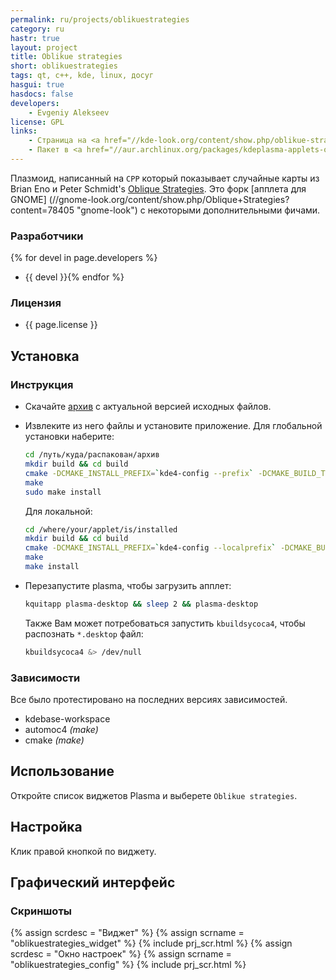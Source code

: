 ```yaml
---
permalink: ru/projects/oblikuestrategies
category: ru
hastr: true
layout: project
title: Oblikue strategies
short: oblikuestrategies
tags: qt, c++, kde, linux, досуг
hasgui: true
hasdocs: false
developers:
    - Evgeniy Alekseev
license: GPL
links:
    - Страница на <a href="//kde-look.org/content/show.php/oblikue-strategies?content=160503" title="kde-look">kde-look.org</a>
    - Пакет в <a href="//aur.archlinux.org/packages/kdeplasma-applets-oblikuestrategies" title="AUR">AUR</a>
---
```

<!-- info block -->

Плазмоид, написанный на `CPP` который показывает случайные карты из Brian Eno и
Peter Schmidt's [Oblique Strategies](//en.wikipedia.org/wiki/Oblique_strategies
"Wiki"). Это форк [апплета для GNOME]
(//gnome-look.org/content/show.php/Oblique+Strategies?content=78405 "gnome-look")
с некоторыми дополнительными фичами.

<!--more-->

### <a href="#devel" class="anchor" id="devel"><span class="octicon octicon-link"></span></a>Разработчики

{% for devel in page.developers %}
* {{ devel }}{% endfor %}

### <a href="#license" class="anchor" id="license"><span class="octicon octicon-link"></span></a>Лицензия

* {{ page.license }}

<!-- end of info block -->

<!-- install block -->
## <a href="#install" class="anchor" id="install"><span class="octicon octicon-link"></span></a>Установка

### <a href="#instruction" class="anchor" id="instruction"><span class="octicon octicon-link"></span></a>Инструкция

* Скачайте [архив](//github.com/arcan1s/oblikuestrategies/releases "GitHub") с
актуальной версией исходных файлов.
* Извлеките из него файлы и установите приложение. Для глобальной установки наберите:

    ```bash
    cd /путь/куда/распакован/архив
    mkdir build && cd build
    cmake -DCMAKE_INSTALL_PREFIX=`kde4-config --prefix` -DCMAKE_BUILD_TYPE=Release ../
    make
    sudo make install
    ```

    Для локальной:

    ```bash
    cd /where/your/applet/is/installed
    mkdir build && cd build
    cmake -DCMAKE_INSTALL_PREFIX=`kde4-config --localprefix` -DCMAKE_BUILD_TYPE=Release ../
    make
    make install
    ```

* Перезапустите plasma, чтобы загрузить апплет:

    ```bash
    kquitapp plasma-desktop && sleep 2 && plasma-desktop
    ```

    Также Вам может потребоваться запустить `kbuildsycoca4`, чтобы распознать
    `*.desktop` файл:

    ```bash
    kbuildsycoca4 &> /dev/null
    ```

### <a href="#dependencies" class="anchor" id="dependencies"><span class="octicon octicon-link"></span></a>Зависимости

Все было протестировано на последних версиях зависимостей.

* kdebase-workspace
* automoc4 *(make)*
* cmake *(make)*

<!-- end of install block -->

<!-- howto block -->
## <a href="#howto" class="anchor" id="howto"><span class="octicon octicon-link"></span></a>Использование

Откройте список виджетов Plasma и выберете `Oblikue strategies`.

<!-- end of howto block -->

<!-- config block -->
## <a href="#config" class="anchor" id="config"><span class="octicon octicon-link"></span></a>Настройка

Клик правой кнопкой по виджету.

<!-- end of config block -->

<!-- gui block -->
## <a href="#gui" class="anchor" id="gui"><span class="octicon octicon-link"></span></a>Графический интерфейс

### <a href="#screenshots" class="anchor" id="screenshots"><span class="octicon octicon-link"></span></a>Скриншоты

<div class="thumbnails">
  {% assign scrdesc = "Виджет" %}
  {% assign scrname = "oblikuestrategies_widget" %}
  {% include prj_scr.html %}
  {% assign scrdesc = "Окно настроек" %}
  {% assign scrname = "oblikuestrategies_config" %}
  {% include prj_scr.html %}
</div>
<!-- end of gui block -->

